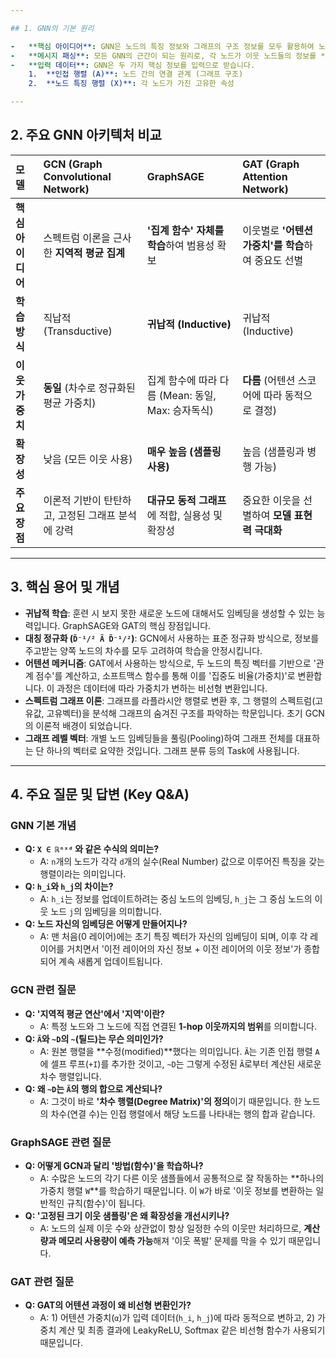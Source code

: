 ```yaml
---

## 1. GNN의 기본 원리

-   **핵심 아이디어**: GNN은 노드의 특징 정보와 그래프의 구조 정보를 모두 활용하여 노드를 표현하는 모델입니다.
-   **메시지 패싱**: 모든 GNN의 근간이 되는 원리로, 각 노드가 이웃 노드들의 정보를 **집계(Aggregate)**하고, 집계된 정보와 자신의 이전 정보를 바탕으로 상태를 **갱신(Update)**하는 과정을 반복합니다.
-   **입력 데이터**: GNN은 두 가지 핵심 정보를 입력으로 받습니다.
    1.  **인접 행렬 (A)**: 노드 간의 연결 관계 (그래프 구조)
    2.  **노드 특징 행렬 (X)**: 각 노드가 가진 고유한 속성

---
```


## 2. 주요 GNN 아키텍처 비교

| 모델                | **GCN (Graph Convolutional Network)** | **GraphSAGE** | **GAT (Graph Attention Network)** |
| :------------------ | :------------------------------------------------------------------ | :------------------------------------------------------------------- | :--------------------------------------------------------------- |
| **핵심 아이디어** | 스펙트럼 이론을 근사한 **지역적 평균 집계** | **'집계 함수' 자체를 학습**하여 범용성 확보                          | 이웃별로 **'어텐션 가중치'를 학습**하여 중요도 선별                 |
| **학습 방식** | 직납적 (Transductive)                                               | **귀납적 (Inductive)**      | 귀납적 (Inductive)                                               |
| **이웃 가중치** | **동일** (차수로 정규화된 평균 가중치)                              | 집계 함수에 따라 다름 (Mean: 동일, Max: 승자독식)                    | **다름** (어텐션 스코어에 따라 동적으로 결정) |
| **확장성** | 낮음 (모든 이웃 사용)                                               | **매우 높음 (샘플링 사용)** | 높음 (샘플링과 병행 가능)                                        |
| **주요 장점** | 이론적 기반이 탄탄하고, 고정된 그래프 분석에 강력                     | **대규모 동적 그래프**에 적합, 실용성 및 확장성                      | 중요한 이웃을 선별하여 **모델 표현력 극대화** |

---

## 3. 핵심 용어 및 개념

-   **귀납적 학습**: 훈련 시 보지 못한 새로운 노드에 대해서도 임베딩을 생성할 수 있는 능력입니다. GraphSAGE와 GAT의 핵심 장점입니다.
-   **대칭 정규화 (`D̃⁻¹/² Ã D̃⁻¹/²`)**: GCN에서 사용하는 표준 정규화 방식으로, 정보를 주고받는 양쪽 노드의 차수를 모두 고려하여 학습을 안정시킵니다.
-   **어텐션 메커니즘**: GAT에서 사용하는 방식으로, 두 노드의 특징 벡터를 기반으로 '관계 점수'를 계산하고, 소프트맥스 함수를 통해 이를 '집중도 비율(가중치)'로 변환합니다. 이 과정은 데이터에 따라 가중치가 변하는 비선형 변환입니다.
-   **스펙트럼 그래프 이론**: 그래프를 라플라시안 행렬로 변환 후, 그 행렬의 스펙트럼(고유값, 고유벡터)을 분석해 그래프의 숨겨진 구조를 파악하는 학문입니다. 초기 GCN의 이론적 배경이 되었습니다.
-   **그래프 레벨 벡터**: 개별 노드 임베딩들을 풀링(Pooling)하여 그래프 전체를 대표하는 단 하나의 벡터로 요약한 것입니다. 그래프 분류 등의 Task에 사용됩니다.

---

## 4. 주요 질문 및 답변 (Key Q&A)

### GNN 기본 개념

-   **Q: `X ∈ ℝⁿˣᵈ` 와 같은 수식의 의미는?**
    -   A: `n`개의 노드가 각각 `d`개의 실수(Real Number) 값으로 이루어진 특징을 갖는 행렬이라는 의미입니다.
-   **Q: `h_i`와 `h_j`의 차이는?**
    -   A: `h_i`는 정보를 업데이트하려는 중심 노드의 임베딩, `h_j`는 그 중심 노드의 이웃 노드 `j`의 임베딩을 의미합니다.
-   **Q: 노드 자신의 임베딩은 어떻게 만들어지나?**
    -   A: 맨 처음(0 레이어)에는 초기 특징 벡터가 자신의 임베딩이 되며, 이후 각 레이어를 거치면서 '이전 레이어의 자신 정보 + 이전 레이어의 이웃 정보'가 종합되어 계속 새롭게 업데이트됩니다.

### GCN 관련 질문

-   **Q: '지역적 평균 연산'에서 '지역'이란?**
    -   A: 특정 노드와 그 노드에 직접 연결된 **1-hop 이웃까지의 범위**를 의미합니다.
-   **Q: `Ã`와 `~D`의 `~`(틸드)는 무슨 의미인가?**
    -   A: 원본 행렬을 **수정(modified)**했다는 의미입니다. `Ã`는 기존 인접 행렬 `A`에 셀프 루프(`+I`)를 추가한 것이고, `~D`는 그렇게 수정된 `Ã`로부터 계산된 새로운 차수 행렬입니다.
-   **Q: 왜 `~D`는 `Ã`의 행의 합으로 계산되나?**
    -   A: 그것이 바로 **'차수 행렬(Degree Matrix)'의 정의**이기 때문입니다. 한 노드의 차수(연결 수)는 인접 행렬에서 해당 노드를 나타내는 행의 합과 같습니다.

### GraphSAGE 관련 질문

-   **Q: 어떻게 GCN과 달리 '방법(함수)'을 학습하나?**
    -   A: 수많은 노드의 각기 다른 이웃 샘플들에서 공통적으로 잘 작동하는 **하나의 가중치 행렬 `W`**를 학습하기 때문입니다. 이 `W`가 바로 '이웃 정보를 변환하는 일반적인 규칙(함수)'이 됩니다.
-   **Q: '고정된 크기 이웃 샘플링'은 왜 확장성을 개선시키나?**
    -   A: 노드의 실제 이웃 수와 상관없이 항상 일정한 수의 이웃만 처리하므로, **계산량과 메모리 사용량이 예측 가능**해져 '이웃 폭발' 문제를 막을 수 있기 때문입니다.

### GAT 관련 질문

-   **Q: GAT의 어텐션 과정이 왜 비선형 변환인가?**
    -   A: 1) 어텐션 가중치(`α`)가 입력 데이터(`h_i`, `h_j`)에 따라 동적으로 변하고, 2) 가중치 계산 및 최종 결과에 LeakyReLU, Softmax 같은 비선형 함수가 사용되기 때문입니다.
